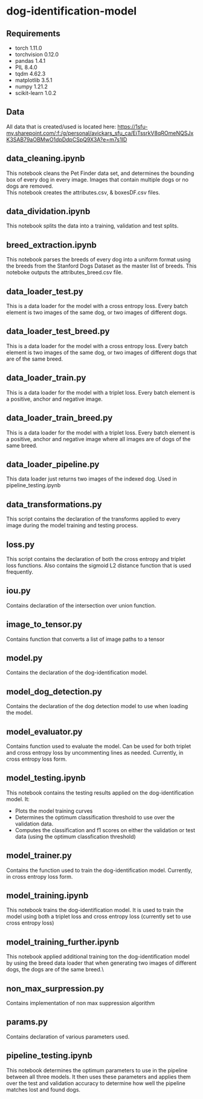 # dog-identification-model

## Requirements
- torch 1.11.0
- torchvision 0.12.0
- pandas 1.4.1
- PIL 8.4.0
- tqdm 4.62.3
- matplotlib 3.5.1
- numpy 1.21.2
- scikit-learn 1.0.2

## Data

All data that is created/used is located here: https://1sfu-my.sharepoint.com/:f:/g/personal/avickars_sfu_ca/EiTssrkV8qROmeNQSJxK3SAB79aOBMwO1dpDdpCSpQ9X3A?e=m7s1ID

## data_cleaning.ipynb

This notebook cleans the Pet Finder data set, and determines the bounding box of every dog in every image.  Images that contain multiple dogs or no dogs are removed.  
This notebook creates the attributes.csv, & boxesDF.csv files.

## data_dividation.ipynb

This notebook splits the data into a training, validation and test splits.

## breed_extraction.ipynb

This notebook parses the breeds of every dog into a uniform format using the breeds from the Stanford Dogs Dataset as the master list of breeds.  This noteboke outputs the attributes_breed.csv file.

## data_loader_test.py

This is a data loader for the model with a cross entropy loss. Every batch element is two images of the same dog, or two images of different dogs.

## data_loader_test_breed.py

This is a data loader for the model with a cross entropy loss. Every batch element is two images of the same dog, or two images of different dogs that are of the same breed.

## data_loader_train.py

This is a data loader for the model with a triplet loss. Every batch element is a positive, anchor and negative image.

## data_loader_train_breed.py

This is a data loader for the model with a triplet loss. Every batch element is a positive, anchor and negative image where all images are of dogs of the same breed.

## data_loader_pipeline.py

This data loader just returns two images of the indexed dog.  Used in pipeline_testing.ipynb

## data_transformations.py

This script contains the declaration of the transforms applied to every image during the model training and testing process.

## loss.py

This script contains the declaration of both the cross entropy and triplet loss functions.  Also contains the sigmoid L2 distance function that is used frequently.

## iou.py

Contains declaration of the intersection over union function.

## image_to_tensor.py

Contains function that converts a list of image paths to a tensor

## model.py

Contains the declaration of the dog-identification model.

## model_dog_detection.py

Contains the declaration of the dog detection model to use when loading the model.

## model_evaluator.py

Contains function used to evaluate the model.  Can be used for both triplet and cross entropy loss by uncommenting lines as needed.  Currently, in cross entropy loss form.

## model_testing.ipynb

This notebook contains the testing results applied on the dog-identification model.  It:
- Plots the model training curves
- Determines the optimum classification threshold to use over the validation data.
- Computes the classification and f1 scores on either the validation or test data (using the optimum classfication threshold)

## model_trainer.py

Contains the function used to train the dog-identification model.  Currently, in cross entropy loss form.

## model_training.ipynb

This notebook trains the dog-identification model.  It is used to train the model using both a triplet loss and cross entropy loss (currently set to use cross entropy loss)

## model_training_further.ipynb

This notebook applied additional training ton the dog-identification model by using the breed data loader that when generating two images of different dogs, the dogs are of the same breed.\

## non_max_surpression.py

Contains implementation of non max suppression algorithm

## params.py

Contains declaration of various parameters used.

## pipeline_testing.ipynb

This notebook determines the optimum parameters to use in the pipeline between all three models.  It then uses these parameters and applies them over the test and validation accuracy to determine how well the pipeline matches lost and found dogs.